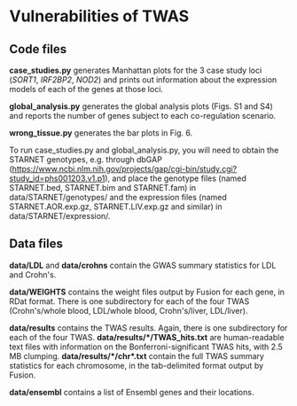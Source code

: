 # Vulnerabilities of TWAS

## Code files

**case_studies.py** generates Manhattan plots for the 3 case study loci (_SORT1_, _IRF2BP2_, _NOD2_) and prints out information about the expression models of each of the genes at those loci.

**global_analysis.py** generates the global analysis plots (Figs. S1 and S4) and reports the number of genes subject to each co-regulation scenario.

**wrong_tissue.py** generates the bar plots in Fig. 6.

To run case_studies.py and global_analysis.py, you will need to obtain the STARNET genotypes, e.g. through dbGAP (https://www.ncbi.nlm.nih.gov/projects/gap/cgi-bin/study.cgi?study_id=phs001203.v1.p1), and place the genotype files (named STARNET.bed, STARNET.bim and STARNET.fam) in data/STARNET/genotypes/ and the expression files (named STARNET.AOR.exp.gz, STARNET.LIV.exp.gz and similar) in data/STARNET/expression/.

## Data files

**data/LDL** and **data/crohns** contain the GWAS summary statistics for LDL and Crohn's.

**data/WEIGHTS** contains the weight files output by Fusion for each gene, in RDat format.  There is one subdirectory for each of the four TWAS (Crohn's/whole blood, LDL/whole blood, Crohn's/liver, LDL/liver).

**data/results** contains the TWAS results.  Again, there is one subdirectory for each of the four TWAS.  **data/results/\*/TWAS_hits.txt** are  human-readable text files with information on the Bonferroni-significant TWAS hits, with 2.5 MB clumping.  **data/results/\*/chr\*.txt** contain the full TWAS summary statistics for each chromosome, in the tab-delimited format output by Fusion.

**data/ensembl** contains a list of Ensembl genes and their locations.
